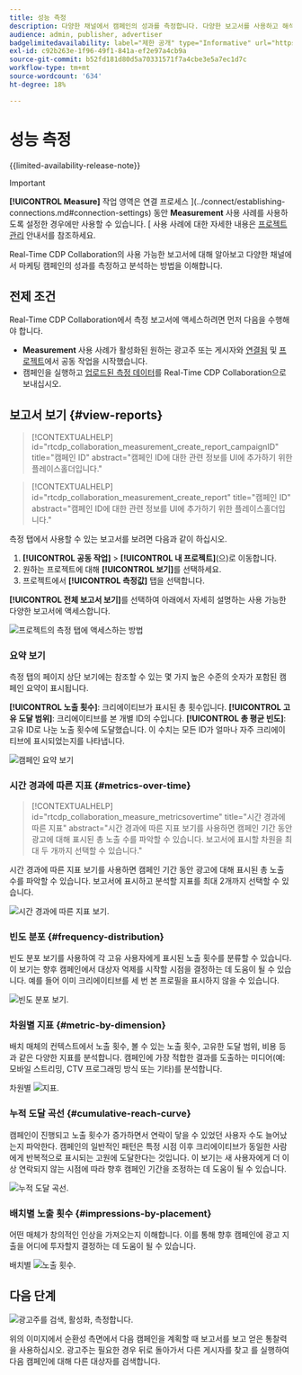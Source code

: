 ```yaml
---
title: 성능 측정
description: 다양한 채널에서 캠페인의 성과를 측정합니다. 다양한 보고서를 사용하고 해석하는 방법을 알아봅니다.
audience: admin, publisher, advertiser
badgelimitedavailability: label="제한 공개" type="Informative" url="https://helpx.adobe.com/legal/product-descriptions/real-time-customer-data-platform-collaboration.html newtab=true"
exl-id: c92b263e-1f96-49f1-841a-ef2e97a4cb9a
source-git-commit: b52fd181d80d5a70331571f7a4cbe3e5a7ec1d7c
workflow-type: tm+mt
source-wordcount: '634'
ht-degree: 18%

---
```


# 성능 측정

{{limited-availability-release-note}}

>[!IMPORTANT]
>
>**[!UICONTROL Measure]** 작업 영역은 연결 프로세스 ](../connect/establishing-connections.md#connection-settings) 동안 **Measurement** 사용 사례를 사용하도록 설정한 경우에만 사용할 수 있습니다. [ 사용 사례에 대한 자세한 내용은 [프로젝트 관리](./manage-projects.md#project-use-cases) 안내서를 참조하세요.

Real-Time CDP Collaboration의 사용 가능한 보고서에 대해 알아보고 다양한 채널에서 마케팅 캠페인의 성과를 측정하고 분석하는 방법을 이해합니다.

## 전제 조건

Real-Time CDP Collaboration에서 측정 보고서에 액세스하려면 먼저 다음을 수행해야 합니다.

* **Measurement** 사용 사례가 활성화된 원하는 광고주 또는 게시자와 [연결됨](/help/guide/connect/establishing-connections.md) 및 [프로젝트](/help/guide/collaborate/manage-projects.md)에서 공동 작업을 시작했습니다.
* 캠페인을 실행하고 [업로드된 측정 데이터](/help/guide/setup/onboard-measurement-data.md)를 Real-Time CDP Collaboration으로 보내십시오.

<!--

## Create a report {#create-report}

Hidden until functionality is live. At that point, move the contextualhelp from below into this section. 

The syntax rtcdp_collaboration_measurement_create_report is currently implemented in the UI. However, a preference would be to imlement the other contextualhelp ID from below instead, since that explicitly includes campaignID in the syntax. Need to sync up with UI team. More details in CORE-116991.

-->

## 보고서 보기 {#view-reports}

>[!CONTEXTUALHELP]
>id="rtcdp_collaboration_measurement_create_report_campaignID"
>title="캠페인 ID"
>abstract="캠페인 ID에 대한 관련 정보를 UI에 추가하기 위한 플레이스홀더입니다."

>[!CONTEXTUALHELP]
>id="rtcdp_collaboration_measurement_create_report"
>title="캠페인 ID"
>abstract="캠페인 ID에 대한 관련 정보를 UI에 추가하기 위한 플레이스홀더입니다."

측정 탭에서 사용할 수 있는 보고서를 보려면 다음과 같이 하십시오.

1. **[!UICONTROL 공동 작업]** > **[!UICONTROL 내 프로젝트]**(으)로 이동합니다.
2. 원하는 프로젝트에 대해 **[!UICONTROL 보기]**&#x200B;를 선택하세요.
3. 프로젝트에서 **[!UICONTROL 측정값]** 탭을 선택합니다.

**[!UICONTROL 전체 보고서 보기]**&#x200B;를 선택하여 아래에서 자세히 설명하는 사용 가능한 다양한 보고서에 액세스합니다.

![프로젝트의 측정 탭에 액세스하는 방법](/help/assets/collaborate/measure/measurement.gif)

### 요약 보기

측정 탭의 페이지 상단 보기에는 참조할 수 있는 몇 가지 높은 수준의 숫자가 포함된 캠페인 요약이 표시됩니다.

**[!UICONTROL 노출 횟수]**: 크리에이티브가 표시된 총 횟수입니다.
**[!UICONTROL 고유 도달 범위]**: 크리에이티브를 본 개별 ID의 수입니다.
**[!UICONTROL 총 평균 빈도]**: 고유 ID로 나눈 노출 횟수에 도달했습니다. 이 수치는 모든 ID가 얼마나 자주 크리에이티브에 표시되었는지를 나타냅니다.

![캠페인 요약 보기](/help/assets/collaborate/measure/campaign-summary.png)

### 시간 경과에 따른 지표 {#metrics-over-time}

>[!CONTEXTUALHELP]
>id="rtcdp_collaboration_measure_metricsovertime"
>title="시간 경과에 따른 지표"
>abstract="시간 경과에 따른 지표 보기를 사용하면 캠페인 기간 동안 광고에 대해 표시된 총 노출 수를 파악할 수 있습니다. 보고서에 표시할 차원을 최대 두 개까지 선택할 수 있습니다."

시간 경과에 따른 지표 보기를 사용하면 캠페인 기간 동안 광고에 대해 표시된 총 노출 수를 파악할 수 있습니다. 보고서에 표시하고 분석할 지표를 최대 2개까지 선택할 수 있습니다.

![시간 경과에 따른 지표 보기.](/help/assets/collaborate/measure/metrics-over-time.png)

### 빈도 분포 {#frequency-distribution}

빈도 분포 보기를 사용하여 각 고유 사용자에게 표시된 노출 횟수를 분류할 수 있습니다. 이 보기는 향후 캠페인에서 대상자 억제를 시작할 시점을 결정하는 데 도움이 될 수 있습니다. 예를 들어 이미 크리에이티브를 세 번 본 프로필을 표시하지 않을 수 있습니다.

![빈도 분포 보기.](/help/assets/collaborate/measure/frequency-distribution.gif)

### 차원별 지표 {#metric-by-dimension}

배치 매체의 컨텍스트에서 노출 횟수, 볼 수 있는 노출 횟수, 고유한 도달 범위, 비용 등과 같은 다양한 지표를 분석합니다. 캠페인에 가장 적합한 결과를 도출하는 미디어(예: 모바일 스트리밍, CTV 프로그래밍 방식 또는 기타)를 분석합니다.

차원별 ![지표.](/help/assets/collaborate/measure/metric-by-dimension.png)

### 누적 도달 곡선 {#cumulative-reach-curve}

캠페인이 진행되고 노출 횟수가 증가하면서 연락이 닿을 수 있었던 사용자 수도 늘어났는지 파악한다. 캠페인의 일반적인 패턴은 특정 시점 이후 크리에이티브가 동일한 사람에게 반복적으로 표시되는 고원에 도달한다는 것입니다. 이 보기는 새 사용자에게 더 이상 연락되지 않는 시점에 따라 향후 캠페인 기간을 조정하는 데 도움이 될 수 있습니다.

![누적 도달 곡선.](/help/assets/collaborate/measure/cumulative-reach-curve.png)

### 배치별 노출 횟수 {#impressions-by-placement}

어떤 매체가 창의적인 인상을 가져오는지 이해합니다. 이를 통해 향후 캠페인에 광고 지출을 어디에 투자할지 결정하는 데 도움이 될 수 있습니다.

배치별 ![노출 횟수.](/help/assets/collaborate/measure/impressions-by-placement.png)

## 다음 단계

![광고주를 검색, 활성화, 측정합니다.](/help/assets/end-to-end-workflow/discover-activate-measure.png)

위의 이미지에서 순환성 측면에서 다음 캠페인을 계획할 때 보고서를 보고 얻은 통찰력을 사용하십시오. 광고주는 필요한 경우 뒤로 돌아가서 다른 게시자를 찾고 를 실행하여 다음 캠페인에 대해 다른 대상자를 검색합니다.

